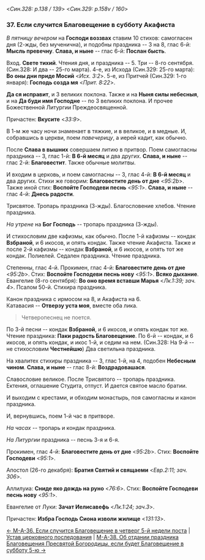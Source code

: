 
<*Син.328: p.138 / 139*>
<*Син.329: p.158v / 160*>

### 37. Если случится Благовещение в субботу Акафиста 

*В пятницу вечером* на **Господи воззвах** ставим 10 стихов: 
самогласен дня (2-жды, без мученична), и подобны праздника -- 3 на 8,
глас 6-й: **Мысль превечну**.
**Слава, и ныне** -- глас 6-й: **Послан бысть**.

Вход. **Свете тихий**. Чтения дня, и праздника -- 5. 
Три -- 8-го сентября. (Син.328: И два -- 25-го марта).
4-е, из Исхода (Син.329: 25-го марта): **Во оны дни приде Мосий** <*Исх. 3:2*>.
5-е, из Притчей (Син.329: 1-го января): **Господь созда мя** <*Прит. 8:22*>. 

**Да ся исправит**, и 3 великих поклона. Также и на **Ныня силы небесныя**, 
и на **Да буди имя Господне** -- по 3 великих поклона. 
И прочее Божественной Литургии Преждеосвященной.

Причастен: **Вкусите** <*33:9*>.

В 1-м же часу ночи знаменает в тяжкие, и в великое, и в медные. 
И, собравшись в церкви, поем *павечерицу*, а иерей кадит, как обычно. 

После **Слава в вышних** совершаем литию в притвор. Поем самогласны праздника -- 3, 
глас 1-й: **В 6-й месяц** и два других. 
**Слава, и ныне** -- глас 2-й: **Благовестит**. 
Также обычные молитвы. 

И входим в церковь, и поем самогласны -- 3, глас 4-й: **В 6-й месяц** и два других.
Стихи же говорим: **Благовестите день от дне** <*95:2b*>.
Также иной стих:  **Воспойте Господеви песнь** <*95:1*>. 
**Слава, и ныне** -- глас 4-й: **Днесь радости**. 

Трисвятое. Тропарь праздника (3-жды). 
Благословение хлебов. Чтение праздника. 

*На утрене* на **Бог Господь** -- тропарь праздника (3-жды). 

И стихословим две кафизмы, как обычно. 
После 1-й кафизмы -- кондак **Взбраной**, и 6 икосов, и опять кондак. 
Также чтение Акафиста. 
Также и после 2-й кафизмы -- кондак **Взбраной**, и 6 икосов, и опять тот же кондак.
Полиелей. Седален праздника. Чтение праздника. 

Степенны, глас 4-й. Прокимен, глас 4-й: **Благовестите день от дне** <*95:2b*>.
Стих: **Воспойте Господеви песнь нову** <*95:1*>.
**Всяко дыхание**. 
Евангелие (8-го сентября): **Во оно время вставши Марья** <*Лк.1:39; зач. 4*>.
Псалом 50-й. Стихира праздника.

Канон праздника с ирмосом на 8, и Акафиста на 6.  
Катавасия -- **Отверзу уста моя**, вместе оба лика.

> Четверопеснец не поется.

По 3-й песни -- кондак **Взбраной**, и 6 икосов, и опять кондак тот же.
Чтение праздника: **Паки радость Благовещение**.
По 6-й -- кондак, и 6 икосов, и опять кондак, и икос 1-й, и седим на нем.
(Син.328: На 9-й -- не стихословим **Честнейшю**)
Два светильна праздника.

На хвалитех стихиры праздника -- 3, глас 1-й, на 4, подобен **Небесным чином**.
**Слава, и ныне** -- глас 8-й: **Воздрадовашася**.

Славословие великое.
После Трисвятого -- тропарь праздника.  
Ектения, оглашение Студита, отпуст.
И дается святое масло братии. 

И выходим с крестами, и обходим монастырь, поя самогласны и канон праздника. 

И, вернувшись, поем 1-й час в притворе.

*На часах* -- тропарь и кондак праздника. 

*На Литургии* праздника -- песнь 3-я и 6-я.

Прокимен, глас 4-й: **Благовестите день от дне** <*95:2b*>.
Стих: **Воспойте Господеви** <*95:1*>.

Апостол (26-го декабря): **Братия Святий и свящаеми** <*Евр.2:11; зач. 306*>.

Аллилуиа: **Сниде яко дождь на руно** <*76:6*>. 
Стих: **Воспойте Господеви песнь нову** <*95:1*>.

Евангелие от Луки: **Зачат Иелисавефь** <*Лк.1:24; зач.3*>.

Причастен: **Избра Господь Сиона изволи жилище** <*131:13*>.

[← М-A-36. Если случится Благовещение в четверг 5-й недели поста](m_a_036.md)
| [Устав церковного последования](README.md)
| [М-A-38. Об отдании праздника Благовещения Пресвятой Богородицы, если будет Благовещение в субботу 5-ю →](m_a_038.md)
